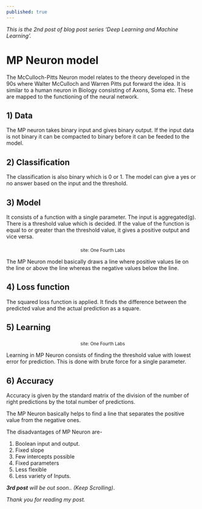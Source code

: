 ```yaml
---
published: true
---
```

*This is the 2nd post of blog post series ‘Deep Learning and Machine Learning’.*

# MP Neuron model

The McCulloch-Pitts Neuron model relates to the theory developed in the 90s where Walter McCulloch and Warren Pitts put forward the idea. It is similar to a human neuron in Biology consisting of Axons, Soma etc. These are mapped to the functioning of the neural network.

## 1) Data

The MP neuron takes binary input and gives binary output. If the input data is not binary it can be compacted to binary before it can be feeded to the model.

## 2) Classification

The classification is also binary which is 0 or 1. The model can give a yes or no answer based on the input and the threshold.

## 3) Model

It consists of a function with a single parameter. The input is aggregated(g). There is a threshold value which is decided. If the value of the function is equal to or greater than the threshold value, it gives a positive output and vice versa.

<center>
<img src="{{site.baseurl}}/assets/images/model.png" alt="">
<sub>site: One Fourth Labs</sub>
</center>

The MP Neuron model basically draws a line where positive values lie on the line or above the line whereas the negative values below the line.

## 4) Loss function

The squared loss function is applied. It finds the difference between the predicted value and the actual prediction as a square.

## 5) Learning

<center>
<img src="{{site.baseurl}}/assets/images/learn.png" alt="">
<sub>site: One Fourth Labs</sub>
</center>

Learning in MP Neuron consists of finding the threshold value with lowest error for prediction. This is done with brute force for a single parameter.

## 6) Accuracy

Accuracy is given by the standard matrix of the division of the number of right predictions by the total number of predictions.

The MP Neuron basically helps to find a line that separates the positive value from the negative ones.

The disadvantages of MP Neuron are-

1. Boolean input and output.
2. Fixed slope
3. Few intercepts possible
4. Fixed parameters
5. Less flexible
6. Less variety of Inputs.

_**3rd post** will be out soon.._ *(Keep Scrolling)*.

_Thank you for reading my post._
